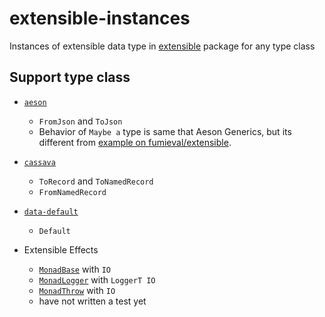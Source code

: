 # extensible-instances

Instances of extensible data type in [extensible](https://hackage.haskell.org/package/extensible) package for any type class

## Support type class

- [`aeson`](https://hackage.haskell.org/package/aeson)
    - `FromJson` and `ToJson`
    - Behavior of `Maybe a` type is same that Aeson Generics, but its different from [example on fumieval/extensible](https://github.com/fumieval/extensible/blob/master/examples/aeson.hs).
- [`cassava`](https://hackage.haskell.org/package/cassava)
    - `ToRecord` and `ToNamedRecord`
    - `FromNamedRecord`
- [`data-default`](https://hackage.haskell.org/package/data-default)
    - `Default`

- Extensible Effects
    - [`MonadBase`](https://hackage.haskell.org/package/transformers-base/docs/Control-Monad-Base.html#t:MonadBase) with `IO`
    - [`MonadLogger`](https://hackage.haskell.org/package/monad-logger/docs/Control-Monad-Logger.html#t:MonadLogger) with `LoggerT IO`
    - [`MonadThrow`](https://hackage.haskell.org/package/exceptions/docs/Control-Monad-Catch.html#t:MonadThrow) with `IO`
    - have not written a test yet
